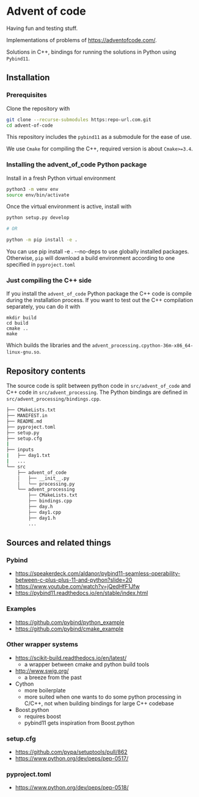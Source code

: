 # Advent of code

Having fun and testing stuff.

Implementations of problems of https://adventofcode.com/.

Solutions in C++, bindings for running the solutions in Python using `Pybind11`.

## Installation

### Prerequisites

Clone the repository with 

```bash
git clone --recurse-submodules https:repo-url.com.git 
cd advent-of-code
```

This repository includes the `pybind11` as a submodule for the ease of use.

We use `Cmake` for compiling the C++, required version is about `Cmake>=3.4`.

### Installing the advent_of_code Python package

Install in a fresh Python virtual environment

```bash
python3 -m venv env
source env/bin/activate
```

Once the virtual environment is active, install with

```bash
python setup.py develop

# OR

python -m pip install -e .
```
You can use pip install -e . --no-deps to use globally installed packages. Otherwise, `pip` will download a build environment according to one specified in `pyproject.toml`

### Just compiling the C++ side

If you install the `advent_of_code` Python package the C++ code is compile during the installation process. If you want to test out the C++ compilation separately, you can do it with

```
mkdir build
cd build
cmake ..
make
```

Which builds the libraries and the `advent_processing.cpython-36m-x86_64-linux-gnu.so`.

## Repository contents

The source code is split between python code in `src/advent_of_code` and C++ code in `src/advent_processing`. The Python bindings are defined in `src/advent_processing/bindings.cpp`.

```bash
├── CMakeLists.txt
├── MANIFEST.in
├── README.md
├── pyproject.toml
├── setup.py
├── setup.cfg
|
├── inputs
|   ├── day1.txt
|   ...
└── src
    ├── advent_of_code
    │   ├── __init__.py
    │   └── processing.py
    └── advent_processing
        ├── CMakeLists.txt
        ├── bindings.cpp
        ├── day.h
        ├── day1.cpp
        ├── day1.h
        ...
```


## Sources and related things

### Pybind

- https://speakerdeck.com/aldanor/pybind11-seamless-operability-between-c-plus-plus-11-and-python?slide=20
- https://www.youtube.com/watch?v=jQedHfF1Jfw
- https://pybind11.readthedocs.io/en/stable/index.html

### Examples 

- https://github.com/pybind/python_example
- https://github.com/pybind/cmake_example

### Other wrapper systems

- https://scikit-build.readthedocs.io/en/latest/
  - a wrapper between cmake and python build tools
- http://www.swig.org/
  - a breeze from the past
- Cython
  - more boilerplate
  - more suited when one wants to do some python processing in C/C++, not when building bindings for large C++ codebase
- Boost.python
  - requires boost
  - pybind11 gets inspiration from Boost.python

### setup.cfg

- https://github.com/pypa/setuptools/pull/862
- https://www.python.org/dev/peps/pep-0517/

### pyproject.toml

- https://www.python.org/dev/peps/pep-0518/